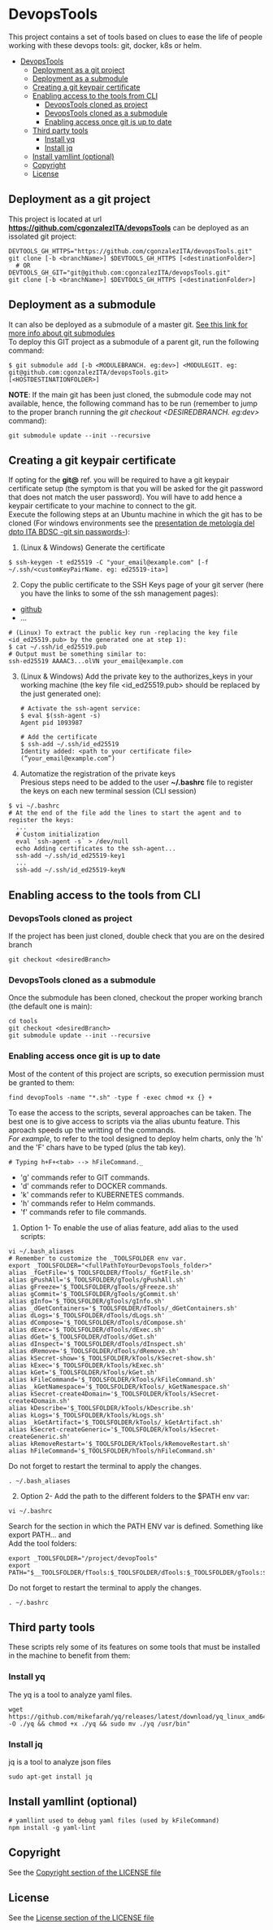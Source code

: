 # DevopsTools
This project contains a set of tools based on clues to ease the life of people working with these devops tools: git, docker, k8s or helm.
- [DevopsTools](#devopstools)
  - [Deployment as a git project](#deployment-as-a-git-project)
  - [Deployment as a submodule](#deployment-as-a-submodule)
  - [Creating a git keypair certificate](#creating-a-git-keypair-certificate)
  - [Enabling access to the tools from CLI](#enabling-access-to-the-tools-from-cli)
    - [DevopsTools cloned as project](#devopstools-cloned-as-project)
    - [DevopsTools cloned as a submodule](#devopstools-cloned-as-a-submodule)
    - [Enabling access once git is up to date](#enabling-access-once-git-is-up-to-date)
  - [Third party tools](#third-party-tools)
    - [Install yq](#install-yq)
    - [Install jq](#install-jq)
  - [Install yamllint (optional)](#install-yamllint-optional)
  - [Copyright](#copyright)
  - [License](#license)

## Deployment as a git project
This project is located at url **https://github.com/cgonzalezITA/devopsTools** can be deployed as an issolated git project:  
```shell
DEVTOOLS_GH_HTTPS="https://github.com/cgonzalezITA/devopsTools.git"
git clone [-b <branchName>] $DEVTOOLS_GH_HTTPS [<destinationFolder>]
  # OR
DEVTOOLS_GH_GIT="git@github.com:cgonzalezITA/devopsTools.git"
git clone [-b <branchName>] $DEVTOOLS_GH_HTTPS [<destinationFolder>]
```

## Deployment as a submodule
It can also be deployed as a submodule of a master git. [See this link for more info about git submodules](https://git-scm.com/book/en/v2/Git-Tools-Submodules)  
To deploy this GIT project as a submodule of a parent git, run the following command:
```shell
$ git submodule add [-b <MODULEBRANCH. eg:dev>] <MODULEGIT. eg: git@github.com:cgonzalezITA/devopsTools.git>  [<HOSTDESTINATIONFOLDER>]  
```

**NOTE**: If the main git has been just cloned, the submodule code may not available, hence, the following command has to be run (remember to jump to the proper branch running the _git checkout <DESIREDBRANCH. eg:dev>_ command):
```shell
git submodule update --init --recursive
``` 
## Creating a git keypair certificate
If opting for the **git@** ref. you will be required to have a git keypair certificate setup (the symptom is that you will be asked for the git password that does not match the user password). You will have to add hence a keypair certificate to your machine to connect to the git.  
Execute the following steps at an Ubuntu machine in which the git has to be cloned (For windows environments see the [presentation de metología del dpto ITA BDSC -git sin passwords-](https://feditmpsa.sharepoint.com/:p:/s/TD_BD_Sistemas_Cognitivos2/EUsBoj-0XsBFjQ5AVnV5UJABpygh1x9vMnwkAfGIddkt_Q?e=55cl18)):
1. (Linux & Windows) Generate the certificate
```shell
$ ssh-keygen -t ed25519 -C "your_email@example.com" [-f ~/.ssh/<customKeyPairName. eg: ed25519-ita>]
```

2. Copy the public certificate to the SSH Keys page of your git server (here you have the links to some of the ssh management pages):  
- [github](https://github.com/settings/keys)
- ...
```shell
# (Linux) To extract the public key run -replacing the key file <id_ed25519.pub> by the generated one at step 1):      
$ cat ~/.ssh/id_ed25519.pub
# Output must be something similar to:
ssh-ed25519 AAAAC3...olVN your_email@example.com
```

3. (Linux & Windows) Add the private key to the authorizes_keys in your working machine (the key file <id_ed25519.pub> should be replaced by the just generated one):
    ```shell
    # Activate the ssh-agent service:
    $ eval $(ssh-agent -s)
    Agent pid 1093987

    # Add the certificate
    $ ssh-add ~/.ssh/id_ed25519  
    Identity added: <path to your certificate file> (“your_email@example.com”)
    ```

4. Automatize the registration of the private keys  
Presious steps need to be added to the user **~/.bashrc** file to register the keys on each new terminal session (CLI session)
```shell
$ vi ~/.bashrc
# At the end of the file add the lines to start the agent and to register the keys:
  ...
  # Custom initialization
  eval `ssh-agent -s` > /dev/null
  echo Adding certificates to the ssh-agent...
  ssh-add ~/.ssh/id_ed25519-key1
  ...
  ssh-add ~/.ssh/id_ed25519-keyN
```

## Enabling access to the tools from CLI
### DevopsTools cloned as project
If the project has been just cloned, double check that you are on the desired branch
```shell
git checkout <desiredBranch>
```

### DevopsTools cloned as a submodule
Once the submodule has been cloned, checkout the proper working branch (the default one is main):
```shell
cd tools  
git checkout <desiredBranch>
git submodule update --init --recursive
```

### Enabling access once git is up to date
Most of the content of this project are scripts, so execution permission must be granted to them:
```shell
find devopTools -name "*.sh" -type f -exec chmod +x {} +
```

To ease the access to the scripts, several approaches can be taken. The best one is to give access to scripts via the alias ubuntu feature. This aproach speeds up the writting of the commands.  
_For example_, to refer to the tool designed to deploy helm charts, only the 'h' and the 'F' chars have to be typed (plus the tab key). 

```shell
# Typing h+F+<tab> --> hFileCommand._
```

- 'g' commands refer to GIT commands.
- 'd' commands refer to DOCKER commands.
- 'k' commands refer to KUBERNETES commands.
- 'h' commands refer to Helm commands.
- 'f' commands refer to file commands.
  

1. Option 1- To enable the use of alias feature, add alias to the used scripts:
```shell
vi ~/.bash_aliases  
# Remember to customize the _TOOLSFOLDER env var.
export _TOOLSFOLDER="<fullPathToYourDevopsTools_folder>" 
alias _fGetFile='$_TOOLSFOLDER/fTools/_fGetFile.sh'
alias gPushAll='$_TOOLSFOLDER/gTools/gPushAll.sh'
alias gFreeze='$_TOOLSFOLDER/gTools/gFreeze.sh'
alias gCommit='$_TOOLSFOLDER/gTools/gCommit.sh'
alias gInfo='$_TOOLSFOLDER/gTools/gInfo.sh'
alias _dGetContainers='$_TOOLSFOLDER/dTools/_dGetContainers.sh'
alias dLogs='$_TOOLSFOLDER/dTools/dLogs.sh'
alias dCompose='$_TOOLSFOLDER/dTools/dCompose.sh'
alias dExec='$_TOOLSFOLDER/dTools/dExec.sh'
alias dGet='$_TOOLSFOLDER/dTools/dGet.sh'
alias dInspect='$_TOOLSFOLDER/dTools/dInspect.sh'
alias dRemove='$_TOOLSFOLDER/dTools/dRemove.sh'
alias kSecret-show='$_TOOLSFOLDER/kTools/kSecret-show.sh'
alias kExec='$_TOOLSFOLDER/kTools/kExec.sh'
alias kGet='$_TOOLSFOLDER/kTools/kGet.sh'
alias kFileCommand='$_TOOLSFOLDER/kTools/kFileCommand.sh'
alias _kGetNamespace='$_TOOLSFOLDER/kTools/_kGetNamespace.sh'
alias kSecret-create4Domain='$_TOOLSFOLDER/kTools/kSecret-create4Domain.sh'
alias kDescribe='$_TOOLSFOLDER/kTools/kDescribe.sh'
alias kLogs='$_TOOLSFOLDER/kTools/kLogs.sh'
alias _kGetArtifact='$_TOOLSFOLDER/kTools/_kGetArtifact.sh'
alias kSecret-createGeneric='$_TOOLSFOLDER/kTools/kSecret-createGeneric.sh'
alias kRemoveRestart='$_TOOLSFOLDER/kTools/kRemoveRestart.sh'
alias hFileCommand='$_TOOLSFOLDER/hTools/hFileCommand.sh'
```

Do not forget to restart the terminal to apply the changes.  
```shell
. ~/.bash_aliases
```

2. Option 2- Add the path to the different folders to the $PATH env var:
```shell
vi ~/.bashrc  
```
Search for the section in which the PATH ENV var is defined. Something like export PATH... and  
Add the tool folders:
```shell
export _TOOLSFOLDER="/project/devopTools"
export PATH="$__TOOLSFOLDER/fTools:$_TOOLSFOLDER/dTools:$_TOOLSFOLDER/gTools:$_TOOLSFOLDER/dTools:$_TOOLSFOLDER/kTools:$_TOOLSFOLDER/hTools:$PATH"
```

Do not forget to restart the terminal to apply the changes.  
```shell
. ~/.bashrc
```

## Third party tools
These scripts rely some of its features on some tools that must be installed in the machine to benefit from them:

### Install yq
The yq is a tool to analyze yaml files.
```shell
wget https://github.com/mikefarah/yq/releases/latest/download/yq_linux_amd64 -O ./yq && chmod +x ./yq && sudo mv ./yq /usr/bin"
```
### Install jq
jq is a tool to analyze json files
```shell
sudo apt-get install jq
```
## Install yamllint (optional)
```shell
# yamllint used to debug yaml files (used by kFileCommand)
npm install -g yaml-lint
```

## Copyright
See the [Copyright section of the LICENSE file](LICENSE.md#copyright)

## License
See the [License section of the LICENSE file](LICENSE.md#license)
